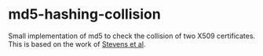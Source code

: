 # md5-hashing-collision
Small implementation of md5 to check the collision of two X509 certificates.
This is based on the work of [Stevens et al](https://www.win.tue.nl/hashclash/TargetCollidingCertificates/).
